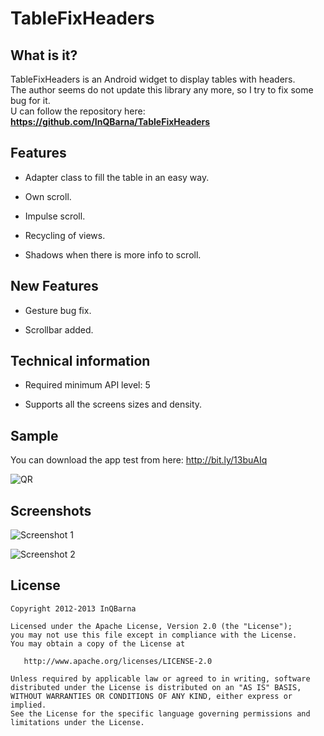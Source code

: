 # TableFixHeaders
## What is it?
TableFixHeaders is an Android widget to display tables with headers.  
The author seems do not update this library any more, so I try to fix some bug for it.  
U can follow the repository here: **https://github.com/InQBarna/TableFixHeaders**  

## Features

* Adapter class to fill the table in an easy way.

* Own scroll.

* Impulse scroll.

* Recycling of views.

* Shadows when there is more info to scroll.

## New Features

* Gesture bug fix.

* Scrollbar added.

## Technical information

* Required minimum API level: 5

* Supports all the screens sizes and density.

## Sample
You can download the app test from here: http://bit.ly/13buAIq

![QR](https://raw.github.com/InQBarna/TableFixHeaders/master/web/qr.png "Sample")

## Screenshots
![Screenshot 1](https://raw.github.com/InQBarna/TableFixHeaders/master/web/screen1.png "Screenshot 1")

![Screenshot 2](https://raw.github.com/InQBarna/TableFixHeaders/master/web/screen2.png "Screenshot 2")

## License

    Copyright 2012-2013 InQBarna

    Licensed under the Apache License, Version 2.0 (the "License");
    you may not use this file except in compliance with the License.
    You may obtain a copy of the License at

       http://www.apache.org/licenses/LICENSE-2.0

    Unless required by applicable law or agreed to in writing, software
    distributed under the License is distributed on an "AS IS" BASIS,
    WITHOUT WARRANTIES OR CONDITIONS OF ANY KIND, either express or implied.
    See the License for the specific language governing permissions and
    limitations under the License.
